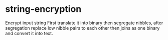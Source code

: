 # string-encryption
Encrypt input string
First translate it into binary then segregate nibbles, after segregation replace low nibble pairs to each other then joins as one binary and convert it into text.
